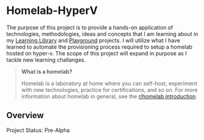 # Homelab-HyperV

The purpose of this project is to provide a hands-on application of technologies, methodologies, ideas and concepts that I am learning about in my [Learning Library]([https://](https://github.com/jacobbweber/learning-library)) and [Playground]([https://](https://github.com/jacobbweber/playground)) projects. I will utilize what I have learned to automate the provisioning process required to setup a homelab hosted on hyper-v. The scope of this project will expand in purpose as I tackle new learning challanges.

> **What is a homelab?**
>
> Homelab is a laboratory at home where you can self-host, experiment with new technologies, practice for certifications, and so on. For more information about homelab in general, see the [r/homelab introduction](https://www.reddit.com/r/homelab/wiki/introduction).

## Overview
Project Status: Pre-Alpha
